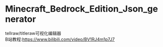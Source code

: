 # Minecraft_Bedrock_Edition_Json_generator
tellraw/titleraw可视化编辑器<br/>
B站教程:https://www.bilibili.com/video/BV1RJ4m1p7J7

